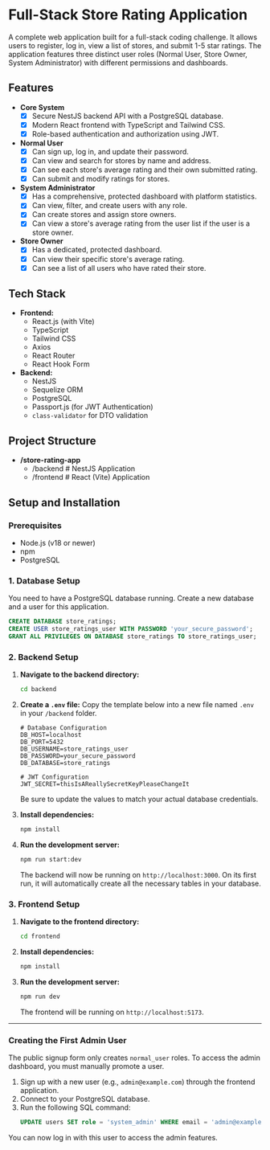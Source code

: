 # Full-Stack Store Rating Application

A complete web application built for a full-stack coding challenge. It allows users to register, log in, view a list of stores, and submit 1-5 star ratings. The application features three distinct user roles (Normal User, Store Owner, System Administrator) with different permissions and dashboards.

## Features

- **Core System**
  - [x] Secure NestJS backend API with a PostgreSQL database.
  - [x] Modern React frontend with TypeScript and Tailwind CSS.
  - [x] Role-based authentication and authorization using JWT.

- **Normal User**
  - [x] Can sign up, log in, and update their password.
  - [x] Can view and search for stores by name and address.
  - [x] Can see each store's average rating and their own submitted rating.
  - [x] Can submit and modify ratings for stores.

- **System Administrator**
  - [x] Has a comprehensive, protected dashboard with platform statistics.
  - [x] Can view, filter, and create users with any role.
  - [x] Can create stores and assign store owners.
  - [x] Can view a store's average rating from the user list if the user is a store owner.

- **Store Owner**
  - [x] Has a dedicated, protected dashboard.
  - [x] Can view their specific store's average rating.
  - [x] Can see a list of all users who have rated their store.

## Tech Stack

-   **Frontend:**
    -   React.js (with Vite)
    -   TypeScript
    -   Tailwind CSS
    -   Axios
    -   React Router
    -   React Hook Form
-   **Backend:**
    -   NestJS
    -   Sequelize ORM
    -   PostgreSQL
    -   Passport.js (for JWT Authentication)
    -   `class-validator` for DTO validation

## Project Structure
-  **/store-rating-app**
    -  /backend         # NestJS Application
    -  /frontend        # React (Vite) Application
 
## Setup and Installation

### Prerequisites

-   Node.js (v18 or newer)
-   npm
-   PostgreSQL

### 1. Database Setup

You need to have a PostgreSQL database running. Create a new database and a user for this application.
```sql
CREATE DATABASE store_ratings;
CREATE USER store_ratings_user WITH PASSWORD 'your_secure_password';
GRANT ALL PRIVILEGES ON DATABASE store_ratings TO store_ratings_user;
```
### 2. Backend Setup

1.  **Navigate to the backend directory:**
    ```bash
    cd backend
    ```

2.  **Create a `.env` file:**
    Copy the template below into a new file named `.env` in your `/backend` folder.

    ```env
    # Database Configuration
    DB_HOST=localhost
    DB_PORT=5432
    DB_USERNAME=store_ratings_user
    DB_PASSWORD=your_secure_password
    DB_DATABASE=store_ratings

    # JWT Configuration
    JWT_SECRET=thisIsAReallySecretKeyPleaseChangeIt
    ```
    Be sure to update the values to match your actual database credentials.

3.  **Install dependencies:**
    ```bash
    npm install
    ```

4.  **Run the development server:**
    ```bash
    npm run start:dev
    ```
    The backend will now be running on `http://localhost:3000`. On its first run, it will automatically create all the necessary tables in your database.

### 3. Frontend Setup

1.  **Navigate to the frontend directory:**
    ```bash
    cd frontend
    ```

2.  **Install dependencies:**
    ```bash
    npm install
    ```

3.  **Run the development server:**
    ```bash
    npm run dev
    ```
    The frontend will be running on `http://localhost:5173`.

---

### Creating the First Admin User

The public signup form only creates `normal_user` roles. To access the admin dashboard, you must manually promote a user.

1.  Sign up with a new user (e.g., `admin@example.com`) through the frontend application.
2.  Connect to your PostgreSQL database.
3.  Run the following SQL command:
    ```sql
    UPDATE users SET role = 'system_admin' WHERE email = 'admin@example.com';
    ```
You can now log in with this user to access the admin features.
